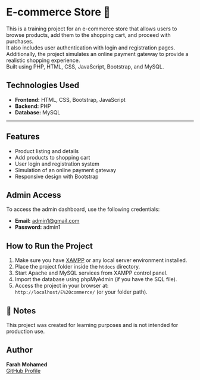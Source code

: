 # E-commerce Store 🛒

This is a training project for an e-commerce store that allows users to browse products, add them to the shopping cart, and proceed with purchases.  
It also includes user authentication with login and registration pages. Additionally, the project simulates an online payment gateway to provide a realistic shopping experience.  
Built using PHP, HTML, CSS, JavaScript, Bootstrap, and MySQL.

## Technologies Used

- **Frontend:** HTML, CSS, Bootstrap, JavaScript  
- **Backend:** PHP  
- **Database:** MySQL

---

## Features

- Product listing and details  
- Add products to shopping cart  
- User login and registration system  
- Simulation of an online payment gateway  
- Responsive design with Bootstrap
 
 ## Admin Access

To access the admin dashboard, use the following credentials:

- **Email:** admin1@gmail.com  
- **Password:** admin1



## How to Run the Project

1. Make sure you have [XAMPP](https://www.apachefriends.org/index.html) or any local server environment installed.  
2. Place the project folder inside the `htdocs` directory.  
3. Start Apache and MySQL services from XAMPP control panel.  
4. Import the database using phpMyAdmin (if you have the SQL file).  
5. Access the project in your browser at:  
   `http://localhost/E%20commerce/` (or your folder path).

## 📝 Notes

This project was created for learning purposes and is not intended for production use.

## Author

**Farah Mohamed**  
[GitHub Profile](https://github.com/FarahMohamed410)
